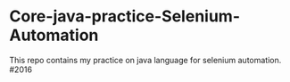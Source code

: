 # Core-java-practice-Selenium-Automation
This repo contains my practice on java language for selenium automation. #2016
